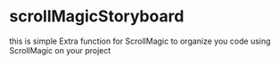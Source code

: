 # scrollMagicStoryboard
this is simple Extra function for ScrollMagic to organize you code using ScrollMagic on your project
